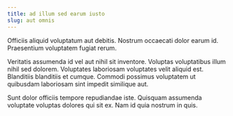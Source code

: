 ```yaml
---
title: ad illum sed earum iusto
slug: aut omnis
---
```


Officiis aliquid voluptatum aut debitis. Nostrum occaecati dolor earum id. Praesentium voluptatem fugiat rerum.

Veritatis assumenda id vel aut nihil sit inventore. Voluptas voluptatibus illum nihil sed dolorem. Voluptates laboriosam voluptates velit aliquid est. Blanditiis blanditiis et cumque. Commodi possimus voluptatem ut quibusdam laboriosam sint impedit similique aut.

Sunt dolor officiis tempore repudiandae iste. Quisquam assumenda voluptate voluptas dolores qui sit ex. Nam id quia nostrum in quis.
